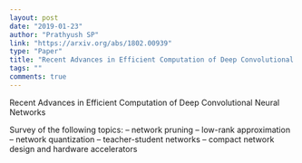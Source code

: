 ```yaml
---
layout: post
date: "2019-01-23"
author: "Prathyush SP"
link: "https://arxiv.org/abs/1802.00939"
type: "Paper"
title: "Recent Advances in Efficient Computation of Deep Convolutional Neural Networks"
tags: ""
comments: true
---
```

Recent Advances in Efficient Computation of Deep Convolutional Neural Networks

Survey of the following topics:
– network pruning
– low-rank approximation
– network quantization
– teacher-student networks
– compact network design and hardware accelerators